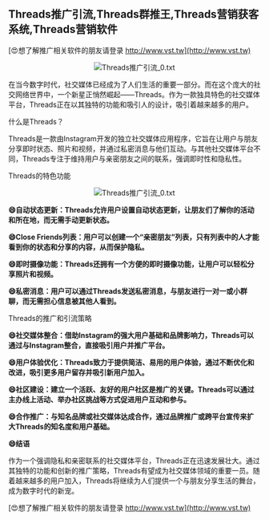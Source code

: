## **Threads推广引流,Threads群推王,Threads营销获客系统,Threads营销软件**

[😍想了解推广相关软件的朋友请登录 http://www.vst.tw](http://www.vst.tw)

 <center><img src="https://vst.tw/MP4/tuiguang/png/5.png" alt="Threads推广引流_0.txt"></center>

在当今数字时代，社交媒体已经成为了人们生活的重要一部分。而在这个庞大的社交网络世界中，一个新星正悄然崛起——Threads。作为一款独具特色的社交媒体平台，Threads正在以其独特的功能和吸引人的设计，吸引着越来越多的用户。

什么是Threads？

Threads是一款由Instagram开发的独立社交媒体应用程序，它旨在让用户与朋友分享即时状态、照片和视频，并通过私密消息与他们互动。与其他社交媒体平台不同，Threads专注于维持用户与亲密朋友之间的联系，强调即时性和隐私性。

Threads的特色功能

 <center><img src="https://vst.tw/MP4/tuiguang/png/6.png" alt="Threads推广引流_0.txt"></center>

**😄自动状态更新：Threads允许用户设置自动状态更新，让朋友们了解你的活动和所在地，而无需手动更新状态。**

**😄Close Friends列表：用户可以创建一个“亲密朋友”列表，只有列表中的人才能看到你的状态和分享的内容，从而保护隐私。**

**😄即时摄像功能：Threads还拥有一个方便的即时摄像功能，让用户可以轻松分享照片和视频。**

**😄私密消息：用户可以通过Threads发送私密消息，与朋友进行一对一或小群聊，而无需担心信息被其他人看到。**

Threads的推广和引流策略

**😄社交媒体整合：借助Instagram的强大用户基础和品牌影响力，Threads可以通过与Instagram整合，直接吸引用户并推广平台。**

**😄用户体验优化：Threads致力于提供简洁、易用的用户体验，通过不断优化和改进，吸引更多用户留存并吸引新用户加入。**

**😄社区建设：建立一个活跃、友好的用户社区是推广的关键。Threads可以通过主办线上活动、举办社区挑战等方式促进用户互动和参与。**

**😄合作推广：与知名品牌或社交媒体达成合作，通过品牌推广或跨平台宣传来扩大Threads的知名度和用户基础。**

**😄结语**

作为一个强调隐私和亲密联系的社交媒体平台，Threads正在迅速发展壮大。通过其独特的功能和创新的推广策略，Threads有望成为社交媒体领域的重要一员。随着越来越多的用户加入，Threads将继续为人们提供一个与朋友分享生活的舞台，成为数字时代的新宠。

[😍想了解推广相关软件的朋友请登录 http://www.vst.tw](http://www.vst.tw)




